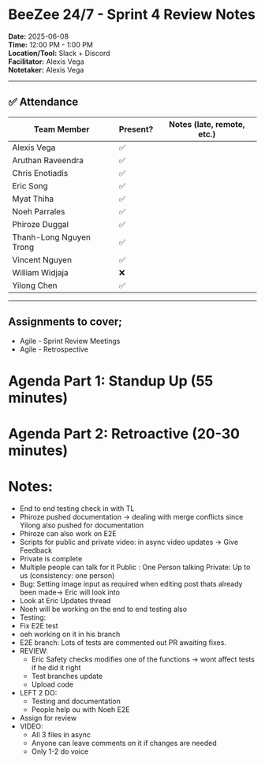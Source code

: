 # BeeZee 24/7 - Sprint 4 Review Notes

**Date:** 2025-06-08  
**Time:** 12:00 PM - 1:00 PM  
**Location/Tool:** Slack + Discord  
**Facilitator:** Alexis Vega  
**Notetaker:** Alexis Vega

---

## ✅ Attendance

| Team Member             | Present? | Notes (late, remote, etc.) |
| ----------------------- | -------- | -------------------------- |
| Alexis Vega             | ✅       |                            |
| Aruthan Raveendra       | ✅       |                            |
| Chris Enotiadis         | ✅       |                            |
| Eric Song               | ✅       |                            |
| Myat Thiha              | ✅       |                            |
| Noeh Parrales           | ✅       |                            |
| Phiroze Duggal          | ✅       |                            |
| Thanh-Long Nguyen Trong | ✅       |                            |
| Vincent Nguyen          | ✅       |                            |
| William Widjaja         | ❌       |                            |
| Yilong Chen             | ✅       |                            |

---

## Assignments to cover;
 - Agile - Sprint Review Meetings
 - Agile - Retrospective

# Agenda Part 1: Standup Up (55 minutes)
# Agenda Part 2: Retroactive (20-30 minutes)

# Notes: 
- End to end testing check in with TL
- Phiroze pushed documentation → dealing with merge conflicts since Yilong also pushed for documentation 
- Phiroze can also work on E2E
- Scripts for public and private video: in async video updates → Give Feedback 
- Private is complete
- Multiple people can talk for it 
  Public : One Person talking 
  Private: Up to us (consistency: one person)
- Bug: Setting image input as required when editing post thats already been made→ Eric will look into
- Look at Eric Updates thread
- Noeh will be working on the end to end testing also 
- Testing: 
- Fix E2E test
- oeh working on it in his branch 
- E2E branch:
  Lots of tests are commented out
  PR awaiting fixes. 
- REVIEW:
  - Eric Safety checks modifies one of the functions → wont affect tests if he did it right
  - Test branches update
  - Upload code 
- LEFT 2 DO: 
  - Testing and documentation 
  - People help ou with Noeh E2E 
- Assign for review
- VIDEO: 
  - All 3 files in async 
  - Anyone can leave comments on it if changes are needed
  - Only 1-2 do voice 

